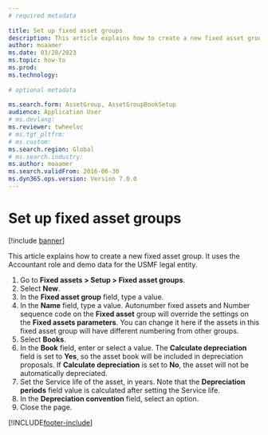 ```yaml
--- 
# required metadata 
 
title: Set up fixed asset groups
description: This article explains how to create a new fixed asset group. 
author: moaamer
ms.date: 03/28/2023
ms.topic: how-to 
ms.prod:  
ms.technology:  
 
# optional metadata 
 
ms.search.form: AssetGroup, AssetGroupBookSetup   
audience: Application User 
# ms.devlang:  
ms.reviewer: twheeloc
# ms.tgt_pltfrm:  
# ms.custom:  
ms.search.region: Global
# ms.search.industry: 
ms.author: moaamer
ms.search.validFrom: 2016-06-30 
ms.dyn365.ops.version: Version 7.0.0 
---
```

# Set up fixed asset groups

[!include [banner](../../includes/banner.md)]

This article explains how to create a new fixed asset group. It uses the Accountant role and demo data for the USMF legal entity.

1. Go to **Fixed assets > Setup > Fixed asset groups**.
2. Select **New**.
3. In the **Fixed asset group** field, type a value.
4. In the **Name** field, type a value. Autonumber fixed assets and Number sequence code on the **Fixed asset** group will override the settings on the **Fixed assets parameters**. You can change it here if the assets in this fixed asset group will have different numbering from other groups.  
5. Select **Books**.
6. In the **Book** field, enter or select a value. The **Calculate depreciation** field is set to **Yes**, so the asset book will be included in depreciation proposals. If **Calculate depreciation** is set to **No**, the asset will not be automatically depreciated.  
7. Set the Service life of the asset, in years. Note that the **Depreciation periods** field value is calculated after setting the Service life.  
8. In the **Depreciation convention** field, select an option.
9. Close the page.



[!INCLUDE[footer-include](../../../includes/footer-banner.md)]

